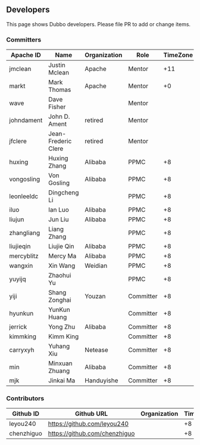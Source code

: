 ## Developers

This page shows Dubbo developers. Please file PR to add or change items.

### Committers

| Apache ID  | Name                | Organization | Role      | TimeZone |
| ---------- | ------------------- | ------------ | --------- | -------- |
| jmclean    | Justin Mclean       | Apache       | Mentor    | +11      |
| markt      | Mark Thomas         | Apache       | Mentor    | +0       |
| wave       | Dave Fisher         |              | Mentor    |          |
| johndament | John D. Ament       | retired      | Mentor    |          |
| jfclere    | Jean-Frederic Clere | retired      | Mentor    |          |
| huxing     | Huxing Zhang        | Alibaba      | PPMC      | +8       |
| vongosling | Von Gosling         | Alibaba      | PPMC      | +8       |
| leonleeldc | Dingcheng Li        |              | PPMC      | +8       |
| iluo       | Ian Luo             | Alibaba      | PPMC      | +8       |
| liujun     | Jun Liu             | Alibaba      | PPMC      | +8       |
| zhangliang | Liang Zhang         |              | PPMC      | +8       |
| liujieqin  | Liujie Qin          | Alibaba      | PPMC      | +8       |
| mercyblitz | Mercy Ma            | Alibaba      | PPMC      | +8       |
| wangxin    | Xin Wang            | Weidian      | PPMC      | +8       |
| yuyijq     | Zhaohui Yu          |              | PPMC      | +8       |
| yiji       | Shang Zonghai       | Youzan       | Committer | +8       |
| hyunkun    | YunKun Huang        |              | Committer | +8       |
| jerrick    | Yong Zhu            | Alibaba      | Committer | +8       |
| kimmking   | Kimm King           |              | Committer | +8       |
| carryxyh   | Yuhang Xiu          | Netease      | Committer | +8       |
| min        | Minxuan Zhuang      | Alibaba      | Committer | +8       |
| mjk        | Jinkai Ma           | Handuyishe   | Committer | +8       |

### Contributors

| Github ID  | Github URL                      | Organization | TimeZone |
| ---------- | ------------------------------- | ------------ | -------- |
| leyou240   | <https://github.com/leyou240>   |              | +8       |
| chenzhiguo | <https://github.com/chenzhiguo> |              | +8       |

